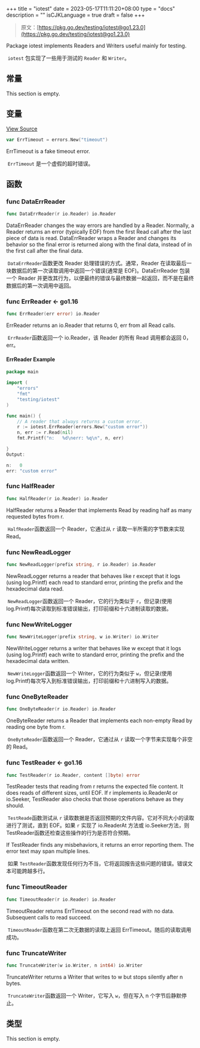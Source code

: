 +++
title = "iotest"
date = 2023-05-17T11:11:20+08:00
type = "docs"
description = ""
isCJKLanguage = true
draft = false
+++
> 原文：[https://pkg.go.dev/testing/iotest@go1.23.0](https://pkg.go.dev/testing/iotest@go1.23.0)

Package iotest implements Readers and Writers useful mainly for testing.

​	`iotest` 包实现了一些用于测试的 `Reader` 和 `Writer`。

## 常量 

This section is empty.

## 变量

[View Source](https://cs.opensource.google/go/go/+/go1.20.1:src/testing/iotest/reader.go;l=74)

``` go 
var ErrTimeout = errors.New("timeout")
```

ErrTimeout is a fake timeout error.

​	`ErrTimeout` 是一个虚假的超时错误。

## 函数

### func DataErrReader 

``` go 
func DataErrReader(r io.Reader) io.Reader
```

DataErrReader changes the way errors are handled by a Reader. Normally, a Reader returns an error (typically EOF) from the first Read call after the last piece of data is read. DataErrReader wraps a Reader and changes its behavior so the final error is returned along with the final data, instead of in the first call after the final data.

​	`DataErrReader`函数更改 Reader 处理错误的方式。通常，Reader 在读取最后一块数据后的第一次读取调用中返回一个错误(通常是 EOF)。DataErrReader 包装一个 Reader 并更改其行为，以便最终的错误与最终数据一起返回，而不是在最终数据后的第一次调用中返回。

### func ErrReader  <- go1.16

``` go 
func ErrReader(err error) io.Reader
```

ErrReader returns an io.Reader that returns 0, err from all Read calls.

​	`ErrReader`函数返回一个 io.Reader，该 Reader 的所有 Read 调用都会返回 0，err。

#### ErrReader Example
``` go 
package main

import (
	"errors"
	"fmt"
	"testing/iotest"
)

func main() {
	// A reader that always returns a custom error.
	r := iotest.ErrReader(errors.New("custom error"))
	n, err := r.Read(nil)
	fmt.Printf("n:   %d\nerr: %q\n", n, err)

}
Output:

n:   0
err: "custom error"
```

### func HalfReader 

``` go 
func HalfReader(r io.Reader) io.Reader
```

HalfReader returns a Reader that implements Read by reading half as many requested bytes from r.

​	`HalfReader`函数返回一个 Reader，它通过从 `r` 读取一半所需的字节数来实现 Read。

### func NewReadLogger 

``` go 
func NewReadLogger(prefix string, r io.Reader) io.Reader
```

NewReadLogger returns a reader that behaves like r except that it logs (using log.Printf) each read to standard error, printing the prefix and the hexadecimal data read.

​	`NewReadLogger`函数返回一个 Reader，它的行为类似于 `r`，但记录(使用 log.Printf)每次读取到标准错误输出，打印前缀和十六进制读取的数据。

### func NewWriteLogger 

``` go 
func NewWriteLogger(prefix string, w io.Writer) io.Writer
```

NewWriteLogger returns a writer that behaves like w except that it logs (using log.Printf) each write to standard error, printing the prefix and the hexadecimal data written.

​	`NewWriteLogger`函数返回一个 Writer，它的行为类似于 `w`，但记录(使用 log.Printf)每次写入到标准错误输出，打印前缀和十六进制写入的数据。

### func OneByteReader 

``` go 
func OneByteReader(r io.Reader) io.Reader
```

OneByteReader returns a Reader that implements each non-empty Read by reading one byte from r.

​	`OneByteReader`函数返回一个 Reader，它通过从 `r` 读取一个字节来实现每个非空的 Read。

### func TestReader  <- go1.16

``` go 
func TestReader(r io.Reader, content []byte) error
```

TestReader tests that reading from r returns the expected file content. It does reads of different sizes, until EOF. If r implements io.ReaderAt or io.Seeker, TestReader also checks that those operations behave as they should.

​	`TestReade`函数测试从 `r` 读取数据是否返回预期的文件内容。它对不同大小的读取进行了测试，直到 EOF。如果 `r` 实现了 io.ReaderAt 方法或 io.Seeker方法，则 TestReader函数还检查这些操作的行为是否符合预期。

If TestReader finds any misbehaviors, it returns an error reporting them. The error text may span multiple lines.

​	如果 `TestReader`函数发现任何行为不当，它将返回报告这些问题的错误。错误文本可能跨越多行。

### func TimeoutReader 

``` go 
func TimeoutReader(r io.Reader) io.Reader
```

TimeoutReader returns ErrTimeout on the second read with no data. Subsequent calls to read succeed.

​	`TimeoutReader`函数在第二次无数据的读取上返回 ErrTimeout。随后的读取调用成功。

### func TruncateWriter 

``` go 
func TruncateWriter(w io.Writer, n int64) io.Writer
```

TruncateWriter returns a Writer that writes to w but stops silently after n bytes.

​	`TruncateWriter`函数返回一个 Writer，它写入 `w`，但在写入 n 个字节后静默停止。

## 类型

This section is empty.